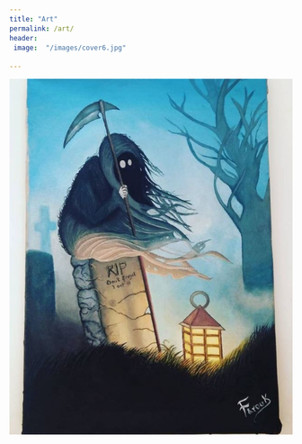 ```yaml
---
title: "Art"
permalink: /art/
header:
 image:  "/images/cover6.jpg"
  
---
```


<img src="/images/art/01.JPG"
     alt="Markdown Monster icon"
     style="float: left; margin-right: 10px;" />
